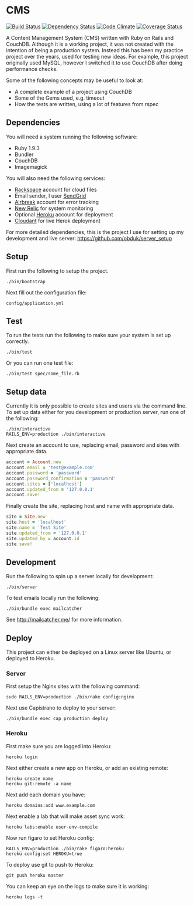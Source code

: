 CMS
===

[![Build Status](https://travis-ci.org/obduk/cms.png?branch=master)](https://travis-ci.org/obduk/cms)
[![Dependency Status](https://gemnasium.com/obduk/cms.png)](https://gemnasium.com/obduk/cms)
[![Code Climate](https://codeclimate.com/github/obduk/cms.png)](https://codeclimate.com/github/obduk/cms)
[![Coverage Status](https://coveralls.io/repos/obduk/cms/badge.png)](https://coveralls.io/r/obduk/cms)

A Content Management System (CMS) written with Ruby on Rails and CouchDB.
Although it is a working project, it was not created with the intention of being
a production system. Instead this has been my practice project over the years,
used for testing new ideas. For example, this project originally used MySQL,
however I switched it to use CouchDB after doing performance checks.

Some of the following concepts may be useful to look at:

* A complete example of a project using CouchDB
* Some of the Gems used, e.g. timeout
* How the tests are written, using a lot of features from rspec

Dependencies
------------

You will need a system running the following software:

* Ruby 1.9.3
* Bundler
* CouchDB
* Imagemagick

You will also need the following services:

* [Rackspace](http://www.rackspace.com/) account for cloud files
* Email sender, I user [SendGrid](http://sendgrid.com/)
* [Airbreak](https://airbrake.io/) account for error tracking
* [New Relic](http://newrelic.com/) for system monitoring
* Optional [Heroku](https://www.heroku.com/) account for deployment
* [Cloudant](https://cloudant.com/) for live Herok deployment

For more detailed dependencies, this is the project I use for setting up my
development and live server: https://github.com/obduk/server_setup

Setup
-----

First run the following to setup the project.

```shell
./bin/bootstrap
```

Next fill out the configuration file:

```
config/application.yml
```

Test
----

To run the tests run the following to make sure your system is set up correctly.

```shell
./bin/test
```

Or you can run one test file:

```shell
./bin/test spec/some_file.rb
```

Setup data
----------

Currently it is only possible to create sites and users via the command line.
To set up data either for you development or production server, run one of the
following:

```shell
./bin/interactive
RAILS_ENV=production ./bin/interactive
```

Next create an account to use, replacing email, password and sites with
appropriate data.

```ruby
account = Account.new
account.email = 'test@example.com'
account.password = 'password'
account.password_confirmation = 'password'
account.sites = ['localhost']
account.updated_from = '127.0.0.1'
account.save!
```

Finally create the site, replacing host and name with appropriate data.

```ruby
site = Site.new
site.host = 'localhost'
site.name = 'Test Site'
site.updated_from = '127.0.0.1'
site.updated_by = account.id
site.save!
```

Development
-----------

Run the following to spin up a server locally for development:

```shell
./bin/server
```

To test emails locally run the following:

```shell
./bin/bundle exec mailcatcher
```

See http://mailcatcher.me/ for more information.

Deploy
------

This project can either be deployed on a Linux server like Ubuntu, or deployed
to Heroku.

### Server

First setup the Nginx sites with the following command:

```shell
sudo RAILS_ENV=production ./bin/rake config:nginx
```

Next use Capistrano to deploy to your server:

```shell
./bin/bundle exec cap production deploy
```

### Heroku

First make sure you are logged into Heroku:

```shell
heroku login
```

Next either create a new app on Heroku, or add an existing remote:

```shell
heroku create name
heroku git:remote -a name
```

Next add each domain you have:

```shell
heroku domains:add www.example.com
```

Next enable a lab that will make asset sync work:

```shell
heroku labs:enable user-env-compile
```

Now run figaro to set Heroku config:

```shell
RAILS_ENV=production ./bin/rake figaro:heroku
heroku config:set HEROKU=true
```

To deploy use git to push to Heroku:

```shell
git push heroku master
```

You can keep an eye on the logs to make sure it is working:
```shell
heroku logs -t
```

